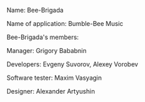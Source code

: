 Name: Bee-Brigada

Name of application: Bumble-Bee Music

Bee-Brigada's members: 

Manager: Grigory Bababnin 

Developers: Evgeny Suvorov, Alexey Vorobev 

Software tester: Maxim Vasyagin 

Designer: Alexander Artyushin
